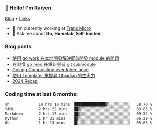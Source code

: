 <!-- ![Codewars](https://www.codewars.com/users/omegaatt36/badges/small) -->
### 👋 Hello! I'm Raiven.
[Blog](https://www.omegaatt.com) • [Links](https://link.omegaatt.com)

- 🔭 I’m currently working at [Trend Micro](https://www.trendmicro.com)
- 💬 Ask me about **Go, Homelab, Self-hosted**

### Blog posts
<!-- BLOG-POST-LIST:START -->
- [使用 go work 在本地開發解決同時開發 module 的問題](https://www.omegaatt.com/blogs/develop/2025/go_module_and_go_work/)
- [在習慣 go mod 後重新學習 git submodule](https://www.omegaatt.com/blogs/develop/2025/git_submodule_turorial/)
- [Golang Composition over Inheritance](https://www.omegaatt.com/blogs/develop/2025/golang_composition_over_inheritance/)
- [使用 Templater 來提昇 Obsidian 的生產力](https://www.omegaatt.com/blogs/develop/2025/use_obsidian_templater_to_get_more_productivity/)
- [2024 Recap](https://www.omegaatt.com/blogs/develop/2024/2024_recap/)
<!-- BLOG-POST-LIST:END -->

### Coding time at last 6 months:
<!--START_SECTION:waka-->

```txt
sh             14 hrs 10 mins  ██████████████▓░░░░░░░░░░   58.70 %
YAML           2 hrs 22 mins   ██▒░░░░░░░░░░░░░░░░░░░░░░   09.85 %
Markdown       2 hrs 17 mins   ██▒░░░░░░░░░░░░░░░░░░░░░░   09.52 %
Python         1 hr 31 mins    █▓░░░░░░░░░░░░░░░░░░░░░░░   06.29 %
Go             1 hr 13 mins    █▒░░░░░░░░░░░░░░░░░░░░░░░   05.05 %
```

<!--END_SECTION:waka-->
